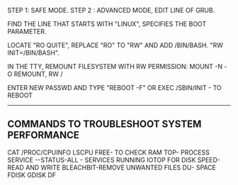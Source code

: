 STEP 1: SAFE MODE.
STEP 2 : ADVANCED MODE, EDIT LINE OF GRUB. 

FIND THE LINE THAT STARTS WITH "LINUX",  SPECIFIES THE BOOT PARAMETER.

LOCATE "RO QUITE", REPLACE "RO" TO "RW" AND ADD /BIN/BASH.
"RW INIT=/BIN/BASH".

IN THE TTY, REMOUNT FILESYSTEM WITH RW PERMISSION:
MOUNT -N -O REMOUNT, RW /

ENTER NEW PASSWD AND TYPE "REBOOT -F" OR  EXEC /SBIN/INIT - TO REBOOT

---

COMMANDS TO TROUBLESHOOT SYSTEM PERFORMANCE
--
CAT /PROC/CPUINFO
LSCPU
FREE- TO CHECK RAM 
TOP- PROCESS
SERVICE --STATUS-ALL - SERVICES RUNNING
IOTOP FOR DISK SPEED- READ AND WRITE
BLEACHBIT-REMOVE UNWANTED FILES
DU- SPACE
FDISK
GDISK
DF
